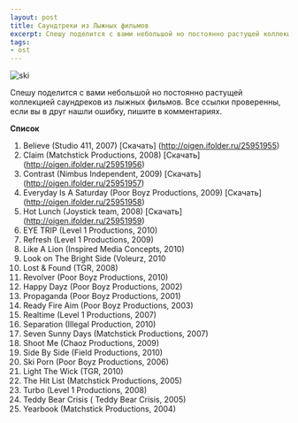 ```yaml
---
layout: post
title: Саундтреки из Лыжных фильмов 
excerpt: Спешу поделится с вами небольшой но постоянно растущей коллекцией саундреков из лыжных фильмов. Все ссылки проверенны, если вы в друг нашли ошибку, пишите в комментариях.
tags: 
- ost
---
```


<p><img src='http://jivoi.github.com/images/blog/ski.jpg' alt='ski' /></p>

Спешу поделится с вами небольшой но постоянно растущей коллекцией саундреков из лыжных фильмов. Все ссылки проверенны, если вы в друг нашли ошибку, пишите в комментариях.

**Список**

1. Believe (Studio 411, 2007) [Скачать] (http://oigen.ifolder.ru/25951955) <br/>
2. Claim (Matchstick Productions, 2008) [Скачать] (http://oigen.ifolder.ru/25951956) <br/>
3. Contrast (Nimbus Independent, 2009) [Скачать] (http://oigen.ifolder.ru/25951957) <br/>
4. Everyday Is A Saturday (Poor Boyz Productions, 2009) [Скачать] (http://oigen.ifolder.ru/25951958) <br/>
5. Hot Lunch (Joystick team, 2008) [Скачать] (http://oigen.ifolder.ru/25951959) <br/>
6. EYE TRIP (Level 1 Productions, 2010)
7. Refresh (Level 1 Productions, 2009)
8. Like A Lion (Inspired Media Concepts, 2010)
9. Look on The Bright Side (Voleurz, 2010
10. Lost & Found (TGR, 2008)
11. Revolver (Poor Boyz Productions, 2010)
12. Happy Dayz (Poor Boyz Productions, 2002)
13. Propaganda (Poor Boyz Productions, 2001)
14. Ready Fire Aim (Poor Boyz Productions, 2003)
15. Realtime (Level 1 Productions, 2007)
16. Separation (Illegal Production, 2010)
17. Seven Sunny Days (Matchstick Productions, 2007)
18. Shoot Me (Chaoz Productions, 2009)
19. Side By Side (Field Productions, 2010)
20. Ski Porn (Poor Boyz Productions, 2006)
21. Light The Wick (TGR, 2010)
22. The Hit List (Matchstick Productions, 2005)
23. Turbo (Level 1 Productions, 2008)
24. Teddy Bear Crisis ( Teddy Bear Crisis, 2005)
25. Yearbook (Matchstick Productions, 2004)
